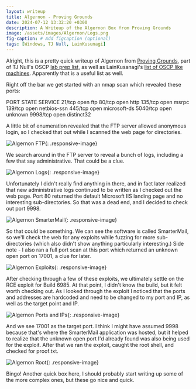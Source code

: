 ```yaml
---
layout: writeup
title: Algernon - Proving Grounds
date: 2024-07-12 13:32:20 +0300
description: A Writeup of the Algernon Box from Proving Grounds
image: /assets/images/Algernon/Logs.png
fig-caption: # Add figcaption (optional)
tags: [Windows, TJ Null, LainKusunagi]
---
```



Alright, this is a pretty quick writeup of Algernon from [Proving Grounds](https://www.offsec.com/labs/), part of TJ Null's OSCP [lab prep list](https://docs.google.com/spreadsheets/u/1/d/1dwSMIAPIam0PuRBkCiDI88pU3yzrqqHkDtBngUHNCw8/htmlview#), as well as LainKusanagi's [list of OSCP like machines](https://www.reddit.com/r/oscp/comments/1c8pzyz/lainkusanagi_list_of_oscp_like_machines/). Apparently that is a useful list as well. 

Right off the bar we get started with an nmap scan which revealed these ports:

PORT      STATE SERVICE
21/tcp    open  ftp
80/tcp    open  http
135/tcp   open  msrpc
139/tcp   open  netbios-ssn
445/tcp   open  microsoft-ds
5040/tcp  open  unknown
9998/tcp  open  distinct32

A little bit of enumeration revealed that the FTP server allowed anonymous login, so I checked that out while I scanned the web page for directories. 

![Algernon FTP](/assets/images/Algernon/ftp_connected.png){: .responsive-image}

We search around in the FTP server to reveal a bunch of logs, including a few that say administrative. That could be a clue.

![Algernon Logs](/assets/images/Algernon/Logs.png){: .responsive-image}

Unfortunately I didn't really find anything in there, and in fact later realized that new administrative logs continued to be written as I checked out the web page. Port 80 returned the default Microsoft IIS landing page and no interesting sub-directories. So that was a dead end, and I decided to check out port 9998. 

![Algernon SmarterMail](/assets/images/Algernon/SmarterMail.png){: .responsive-image}

So that could be something. We can see the software is called SmarterMail, so we'll check the web for any exploits while fuzzing for more sub-directories (which also didn't show anything particularly interesting.) Side note - I also ran a full port scan at this port which returned an unknown open port on 17001, a clue for later. 

![Algernon Exploits](/assets/images/Algernon/smartermail_exploits.png){: .responsive-image}

After checking through a few of these exploits, we ultimately settle on the RCE exploit for Build 6985. At that point, I didn't know the build, but it felt worth checking out. As I looked through the exploit I noticed that the ports and addresses are hardcoded and need to be changed to my port and IP, as well as the target point and IP. 

![Algernon Ports and IPs](/assets/images/Algernon/change_this.png){: .responsive-image}

And we see 17001 as the target port. I think I might have assumed 9998 because that's where the SmarterMail application was hosted, but it helped to realize that the unknown open port I'd already found was also being used for the exploit. After that we ran the exploit, caught the root shell, and checked for proof.txt. 

![Algernon Root](/assets/images/Algernon/caught_root_shell.png){: .responsive-image}

Bingo! Another quick box here, I should probably start writing up some of the more complex ones, but these go nice and quick. 
